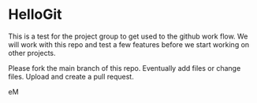 # HelloGit

This is a test for the project group to get used to the github work flow.
We will work with this repo and test a few features before we start working on other projects.

Please fork the main branch of this repo.
Eventually add files or change files.
Upload and create a pull request.

eM
